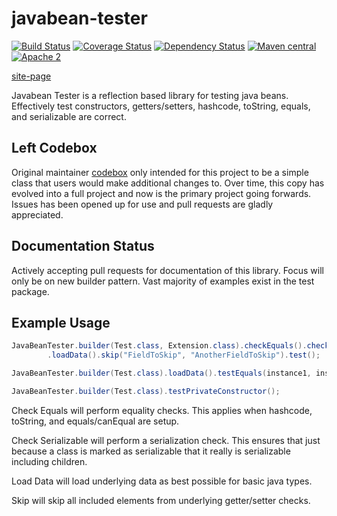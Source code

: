 javabean-tester
===============
[![Build Status](https://travis-ci.org/hazendaz/javabean-tester.svg?branch=master)](https://travis-ci.org/hazendaz/javabean-tester)
[![Coverage Status](https://coveralls.io/repos/hazendaz/javabean-tester/badge.svg?branch=master&service=github)](https://coveralls.io/github/hazendaz/javabean-tester?branch=master)
[![Dependency Status](https://www.versioneye.com/user/projects/5608ad895a262f001e000436/badge.svg?style=flat)](https://www.versioneye.com/user/projects/5608ad895a262f001e000436)
[![Maven central](https://maven-badges.herokuapp.com/maven-central/com.github.hazendaz/javabean-tester/badge.svg)](https://maven-badges.herokuapp.com/maven-central/com.github.hazendaz/javabean-tester)
[![Apache 2](http://img.shields.io/badge/license-Apache%202-blue.svg)](http://www.apache.org/licenses/LICENSE-2.0)

[site-page](http://hazendaz.github.io/javabean-tester/)

Javabean Tester is a reflection based library for testing java beans.  Effectively test constructors, getters/setters, hashcode, toString, equals, and serializable are correct.

## Left Codebox

Original maintainer [codebox](https://github.com/codebox) only intended for this project to be a simple class that users would make additional
changes to.  Over time, this copy has evolved into a full project and now is the primary project going forwards.  Issues has been opened up
for use and pull requests are gladly appreciated.

## Documentation Status

Actively accepting pull requests for documentation of this library.  Focus will only be on new builder pattern.  Vast majority of examples exist in the test package.

## Example Usage
```java
JavaBeanTester.builder(Test.class, Extension.class).checkEquals().checkSerializable()
		.loadData().skip("FieldToSkip", "AnotherFieldToSkip").test();
```

```java
JavaBeanTester.builder(Test.class).loadData().testEquals(instance1, instance2);
```

```java
JavaBeanTester.builder(Test.class).testPrivateConstructor();
```

Check Equals will perform equality checks.  This applies when hashcode, toString, and equals/canEqual are setup.

Check Serializable will perform a serialization check.  This ensures that just because a class is marked as serializable that it really is serializable including children.

Load Data will load underlying data as best possible for basic java types.

Skip will skip all included elements from underlying getter/setter checks.